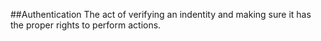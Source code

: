 ##Authentication
The act of verifying an indentity and making sure it has the proper rights to perform actions.